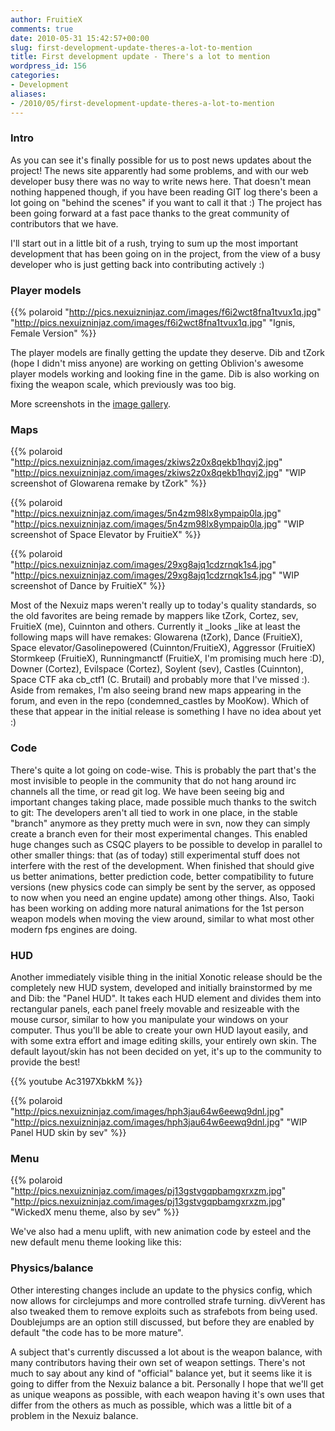 ```yaml
---
author: FruitieX
comments: true
date: 2010-05-31 15:42:57+00:00
slug: first-development-update-theres-a-lot-to-mention
title: First development update - There's a lot to mention
wordpress_id: 156
categories:
- Development
aliases:
- /2010/05/first-development-update-theres-a-lot-to-mention
---
```


### Intro

As you can see it's finally possible for us to post news updates about the project! The news site apparently had some problems, and with our web developer busy there was no way to write news here. That doesn't mean nothing happened though, if you have been reading GIT log there's been a lot going on "behind the scenes" if you want to call it that :) The project has been going forward at a fast pace thanks to the great community of contributors that we have.

I'll start out in a little bit of a rush, trying to sum up the most important development that has been going on in the project, from the view of a busy developer who is just getting back into contributing actively :)
  

### Player models

{{% polaroid
   "http://pics.nexuizninjaz.com/images/f6i2wct8fna1tvux1q.jpg"
   "http://pics.nexuizninjaz.com/images/f6i2wct8fna1tvux1q.jpg"
   "Ignis, Female Version"
%}}

The player models are finally getting the update they deserve. Dib and tZork (hope I didn't miss anyone) are working on getting Oblivion's awesome player models working and looking fine in the game. Dib is also working on fixing the weapon scale, which previously was too big.

More screenshots in the [image gallery](http://xonotic.org/media).
  

### Maps

{{% polaroid
   "http://pics.nexuizninjaz.com/images/zkiws2z0x8qekb1hqvj2.jpg"
   "http://pics.nexuizninjaz.com/images/zkiws2z0x8qekb1hqvj2.jpg"
   "WIP screenshot of Glowarena remake by tZork"
%}}

{{% polaroid
   "http://pics.nexuizninjaz.com/images/5n4zm98lx8ympaip0la.jpg"
   "http://pics.nexuizninjaz.com/images/5n4zm98lx8ympaip0la.jpg"
   "WIP screenshot of Space Elevator by FruitieX"
%}}

{{% polaroid
   "http://pics.nexuizninjaz.com/images/29xg8ajq1cdzrnqk1s4.jpg"
   "http://pics.nexuizninjaz.com/images/29xg8ajq1cdzrnqk1s4.jpg"
   "WIP screenshot of Dance by FruitieX"
%}}

Most of the Nexuiz maps weren't really up to today's quality standards, so the old favorites are being remade by mappers like tZork, Cortez, sev, FruitieX (me), Cuinnton and others. Currently it _looks _like at least the following maps will have remakes: Glowarena (tZork), Dance (FruitieX), Space elevator/Gasolinepowered (Cuinnton/FruitieX), Aggressor (FruitieX) Stormkeep (FruitieX), Runningmanctf (FruitieX, I'm promising much here :D), Downer (Cortez), Evilspace (Cortez), Soylent (sev), Castles (Cuinnton), Space CTF aka cb_ctf1 (C. Brutail) and probably more that I've missed :). Aside from remakes, I'm also seeing brand new maps appearing in the forum, and even in the repo (condemned_castles by MooKow). Which of these that appear in the initial release is something I have no idea about yet :)

### Code

There's quite a lot going on code-wise. This is probably the part that's the most invisible to people in the community that do not hang around irc channels all the time, or read git log. We have been seeing big and important changes taking place, made possible much thanks to the switch to git: The developers aren't all tied to work in one place, in the stable "branch" anymore as they pretty much were in svn, now they can simply create a branch even for their most experimental changes. This enabled huge changes such as CSQC players to be possible to develop in parallel to other smaller things: that (as of today) still experimental stuff does not interfere with the rest of the development. When finished that should give us better animations, better prediction code, better compatibility to future versions (new physics code can simply be sent by the server, as opposed to now when you need an engine update) among other things. Also, Taoki has been working on adding more natural animations for the 1st person weapon models when moving the view around, similar to what most other modern fps engines are doing.

### HUD

Another immediately visible thing in the initial Xonotic release should be the completely new HUD system, developed and initially brainstormed by me and Dib: the "Panel HUD". It takes each HUD element and divides them into rectangular panels, each panel freely movable and resizeable with the mouse cursor, similar to how you manipulate your windows on your computer. Thus you'll be able to create your own HUD layout easily, and with some extra effort and image editing skills, your entirely own skin. The default layout/skin has not been decided on yet, it's up to the community to provide the best!

{{% youtube Ac3197XbkkM %}}

{{% polaroid
   "http://pics.nexuizninjaz.com/images/hph3jau64w6eewq9dnl.jpg"
   "http://pics.nexuizninjaz.com/images/hph3jau64w6eewq9dnl.jpg"
   "WIP Panel HUD skin by sev"
%}}

### Menu

{{% polaroid
   "http://pics.nexuizninjaz.com/images/pj13gstvgqpbamgxrxzm.jpg"
   "http://pics.nexuizninjaz.com/images/pj13gstvgqpbamgxrxzm.jpg"
   "WickedX menu theme, also by sev"
%}}

We've also had a menu uplift, with new animation code by esteel and the new default menu theme looking like this:

### Physics/balance

Other interesting changes include an update to the physics config, which now allows for circlejumps and more controlled strafe turning. divVerent has also tweaked them to remove exploits such as strafebots from being used. Doublejumps are an option still discussed, but before they are enabled by default "the code has to be more mature".

A subject that's currently discussed a lot about is the weapon balance, with many contributors having their own set of weapon settings. There's not much to say about any kind of "official" balance yet, but it seems like it is going to differ from the Nexuiz balance a bit. Personally I hope that we'll get as unique weapons as possible, with each weapon having it's own uses that differ from the others as much as possible, which was a little bit of a problem in the Nexuiz balance.
